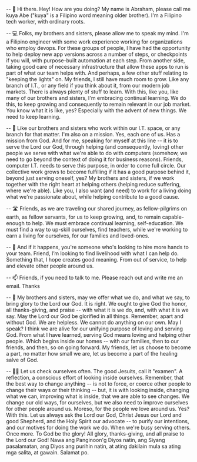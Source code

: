 -- 👋 Hi there. Hey! How are you doing? My name is Abraham, please call me kuya Abe ("kuya" is a Filipino word meaning older brother). I'm a Filipino tech worker, with ordinary roots.

-- 💻 Folks, my brothers and sisters, please allow me to speak my mind. I'm a Filipino engineer with some work experience working for organizations who employ devops. For these groups of people, I have had the opportunity to help deploy new app versions across a number of steps, or checkpoints if you will, with purpose-built automation at each step. From another side, taking good care of necessary infrastructure that allow these apps to run is part of what our team helps with. And perhaps, a few other stuff relating to "keeping the lights" on. My friends, I still have much room to grow. Like any branch of I.T., or any field if you think about it, from our modern job markets. There is always plenty of stuff to learn. With this, like you, like many of our brothers and sisters, I'm embracing continual learning. We do this, to keep growing and consequently to remain relevant in our job market. You know what it is like, yes? Especially with the advent of new things. We need to keep learning. 

-- 🏡 Like our brothers and sisters who work within our I.T. space, or any branch for that matter. I'm also on a mission. Yes, each one of us. Has a mission from God. And for me, speaking for myself at this line -- it is to serve the Lord our God, through helping (and consequently, loving) other people we serve with what we're able to do with computers (somehow, we need to go beyond the context of doing it for business reasons). Friends, computer I.T. needs to serve this purpose, in order to come full circle. Our collective work grows to become fulfilling if it has a good purpose behind it, beyond just serving oneself, yes? My brothers and sisters, if we work together with the right heart at helping others (helping reduce suffering, where we're able). Like you, I also want (and need) to work for a living doing what we're passionate about, while helping contribute to a good cause.

-- 🛣️ Friends, as we are traveling our shared journey, as fellow-pilgrims on earth, as fellow servants, for us to keep growing, and, to remain capable-enough to help. We must embrace continual learning, self-education. We must find a way to up-skill ourselves, find teachers, while we're working to earn a living for ourselves, for our families and loved-ones.

-- 💞️ And if it happens, you're someone who's looking to hire more hands to your team. Friend, I’m looking to find livelihood with what I can help do. Something that, I hope creates good meaning. From out of service, to help and elevate other people around us.

-- 📫 Friends, if you need to talk to me. Please reach out and write me an email. Thanks

-- 🌅 My brothers and sisters, may we offer what we do, and what we say, to bring glory to the Lord our God. It is right. We ought to give God the honor, all thanks-giving, and praise -- with what it is we do, and, with what it is we say. May the Lord our God be glorified in all things. Remember, apart and without God. We are helpless. We cannot do anything on our own. May I speak? I think we are alive for our unifying purpose of loving and serving God. From what I have learned, serving God means loving and helping other people. Which begins inside our homes -- with our families, then to our friends, and then, so on going forward. My friends, let us choose to become a part, no matter how small we are, let us become a part of the healing salve of God.

-- 🤲🏼 Let us check ourselves often. The good Jesuits, call it "examen". A reflection, a conscious effort of looking inside ourselves. Remember, that the best way to change anything -- is not to force, or coerce other people to change their ways or their thinking -- but, it is with looking inside, changing what we can, improving what is inside, that we are able to see changes. We change our old ways, for ourselves, but we also need to improve ourselves for other people around us. Moreso, for the people we love around us. Yes? With this. Let us always ask the Lord our God, Christ Jesus our Lord and good Shepherd, and the Holy Spirit our advocate -- to purify our intentions, and our motives for doing the work we do. When we're busy serving others. Once more. To God be the glory! All glory, thanks-giving, and all praise to the Lord our God! Nawa ang Panginoon'g Diyos natin, ang Siyang pasalamatan, ang Diyos ang purihin natin, at ating dakilain mula sa ating mga salita, at gawain. Salamat po.

<!---
abormate/abormate is a ✨ special ✨ repository because its `README.md` (this file) appears on your GitHub profile.
You can click the Preview link to take a look at your changes.
--->
